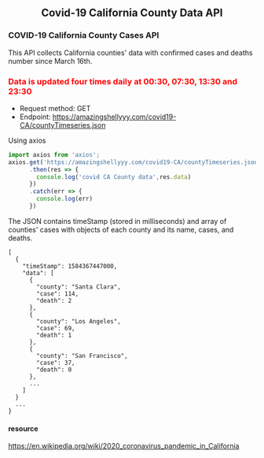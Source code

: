 <div align="center">
  <h2>Covid-19 California County Data API</h2>
</div>

### COVID-19 California County Cases API
This API collects California counties' data with confirmed cases and deaths number since March 16th.

<h3 style="color:red">Data is updated four times daily at 00:30, 07:30, 13:30 and 23:30</h3>

- Request method: GET
- Endpoint: https://amazingshellyyy.com/covid19-CA/countyTimeseries.json

Using axios
```js
import axios from 'axios';
axios.get('https://amazingshellyyy.com/covid19-CA/countyTimeseries.json')
      .then(res => {
        console.log('covid CA County data',res.data)
      })
      .catch(err => {
        console.log(err)
      })
```

The JSON contains timeStamp (stored in milliseconds) and array of counties' cases with objects of each county and its name, cases, and deaths.

```
[
  {
    "timeStamp": 1584367447000,
    "data": [
      {
        "county": "Santa Clara",
        "case": 114,
        "death": 2
      },
      {
        "county": "Los Angeles",
        "case": 69,
        "death": 1
      },
      {
        "county": "San Francisco",
        "case": 37,
        "death": 0
      },
      ...
    ]
  }
  ...
}
```


#### resource
 https://en.wikipedia.org/wiki/2020_coronavirus_pandemic_in_California
